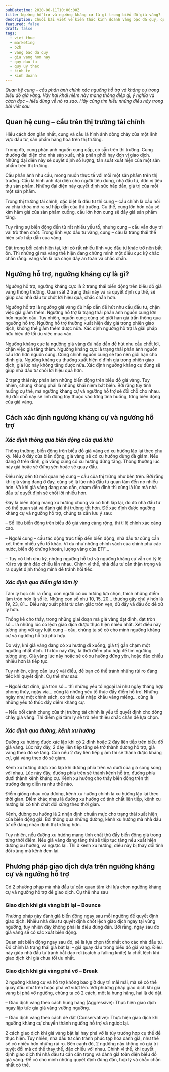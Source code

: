 ```yaml
---
pubDatetime: 2020-06-11T10:00:00Z
title: Ngưỡng hỗ trợ và ngưỡng kháng cự là gì trong biểu đồ giá vàng?
description: Chuỗi bài viết về kiến thức kinh doanh vàng bạc đá quý, quỹ ủy thác đầu tư do nhavantuonglai chia sẻ sẽ cung cấp những kiến thức hữu ích, giúp các nhà đầu tư biết nên bắt đầu thế nào để khởi nghiệp hiệu quả.
featured: false
draft: false
tags:
  - viet thue
  - marketing
  - b2b
  - vang bac da quy
  - gia vang hom nay
  - quy dau tu
  - quy uy thac
  - kinh te
  - kinh doanh
---
```


_Quan hệ cung – cầu phản ánh chính xác ngưỡng hỗ trợ và kháng cự trong biểu đồ giá vàng. Vậy hai khái niệm này mang thông điệp gì, ý nghĩa và cách đọc – hiểu đúng về nó ra sao. Hãy cùng tìm hiểu những điều này trong bài viết sau._

## Quan hệ cung – cầu trên thị trường tài chính

Hiểu cách đơn giản nhất, cung và cầu là hình ảnh dòng chảy của một lĩnh vực đầu tư, sản phẩm hàng hóa trên thị trường.

Trong đó, cung phản ánh nguồn cung cấp, có sẵn trên thị trường. Cung thường đại diện cho nhà sản xuất, nhà phân phối hay đơn vị giao dịch. Những đại diện này sẽ quyết định số lượng, tần suất xuất hiện của một sản phẩm trên thị trường.

Cầu phản ánh nhu cầu, mong muốn thực tế với mỗi một sản phẩm trên thị trường. Cầu là hình ảnh đại diện cho người tiêu dùng, nhà đầu tư, đơn vị tiêu thụ sản phẩm. Những đại diện này quyết định sức hấp dẫn, giá trị của mỗi một sản phẩm.

Trong thị trường tài chính, đặc biệt là đầu tư thì cung – cầu chính là cầu nối và chìa khóa mở ra sự hấp dẫn của thị trường. Cụ thể, cung lớn hơn cầu sẽ kìm hãm giá của sản phẩm xuống, cầu lớn hơn cung sẽ đẩy giá sản phẩm tăng.

Tuy rằng sự biến động đến từ rất nhiều yếu tố, nhưng cung – cầu vẫn duy trì vai trò then chốt. Trong lĩnh vực đầu tư vàng, cung – cầu là trạng thái thể hiện sức hấp dẫn của vàng.

Đặt trong bối cảnh hiện tại, khi có rất nhiều lĩnh vực đầu tư khác trở nên bất ổn. Thì những gì mà vàng thể hiện đang chứng minh một điều cực kỳ chắc chắn rằng: vàng vẫn là lựa chọn đầy an toàn và chắc chắn.

## Ngưỡng hỗ trợ, ngưỡng kháng cự là gì?

Ngưỡng hỗ trợ, ngưỡng kháng cực là 2 trạng thái biến động trên biểu đồ giá vàng thông thường. Quan sát 2 trạng thái này và ra quyết định cụ thể, sẽ giúp các nhà đầu tư chốt lời hiệu quả, chắc chắn hơn.

Ngưỡng hỗ trợ là ngưỡng giá vàng đủ hấp dẫn để hút nhu cầu đầu tư, chặn việc giá giảm thêm. Ngưỡng hỗ trợ là trạng thái phản ánh nguồn cung lớn hơn nguồn cầu. Tuy nhiên, nguồn cung cũng sẽ giới hạn giá trần thông qua ngưỡng hỗ trợ. Ngưỡng hỗ trợ thường xuất hiện đáy giá trong phiên giao dịch, không thể giảm thêm được nữa. Xác định ngưỡng hỗ trợ là giải pháp hữu hiệu để tối ưu việc mua vào.

Ngưỡng kháng cực là ngưỡng giá vàng đủ hấp dẫn để hút nhu cầu chốt lời, chặn việc giá tăng thêm. Ngưỡng kháng cực là trạng thái phản ánh nguồn cầu lớn hơn nguồn cung. Cũng chính nguồn cung sẽ tạo nên giới hạn cho đỉnh giá. Ngưỡng kháng cự thường xuất hiện ở đỉnh giá trong phiên giao dịch, giá lúc này không tăng được nữa. Xác định ngưỡng kháng cự đúng sẽ giúp nhà đầu tư chối lời hiệu quả hơn.

2 trạng thái này phản ánh những biến động trên biểu đồ giá vàng. Tuy nhiên, chúng không phải là những khái niệm bất biến. Bởi rằng tùy tình huống cụ thể, mà ngưỡng kháng cự và ngưỡng hỗ trợ sẽ đổi chỗ cho nhau. Sự đổi chỗ này sẽ linh động tùy thuộc vào từng tình huống, từng biến động của giá vàng.

## Cách xác định ngưỡng kháng cự và ngưỡng hỗ trợ

### _Xác định thông qua biến động của quá khứ_

Thông thường, biến động trên biểu đồ giá vàng có xu hướng lặp lại theo chu kỳ. Nếu ở đáy của biến động, giá vàng sẽ có xu hướng dừng đà giảm. Nếu đang ở trên đỉnh, giá vàng cũng có xu hướng dừng tăng. Thông thường lúc này giá hoặc sẽ đứng yên hoặc sẽ quay đầu.

Điều này đến từ mối quan hệ cung – cầu của thị trừng như bên trên. Bởi rằng khi giá vàng đang ở đáy, cũng sẽ là lúc nhà đầu tư quan tâm đến nó nhiều hơn. Và khi giá vàng đang cao dần, chạm đến đỉnh thì cũng là lúc mà nhà đầu tư quyết định sẽ chốt lời nhiều hơn.

Đây là biến động mang xu hướng chung và có tính lặp lại, do đó nhà đầu tư có thể quan sát và đánh giá thị trường tốt hơn. Để xác định được ngưỡng kháng cự và ngưỡng hỗ trợ, chúng ta cần lưu ý sau:

– Số liệu biến động trên biểu đồ giá vàng càng rộng, thì tỉ lệ chính xác càng cao.

– Ngoài cung – cầu tác động trực tiếp đến biến động, nhà đầu tư cũng cần xét thêm nhiều yếu tố khác. Ví dụ như những chính sách của chính phủ các nước, biến độ chứng khoán, lượng vàng của ETF…

– Tuy có tính chu kỳ, nhưng ngưỡng hỗ trợ và ngưỡng kháng cự vẫn có tỷ lệ rủi ro và tính đảo chiều lẫn nhau. Chính vì thế, nhà đầu tư cần thận trọng và ra quyết định thông minh để tránh hối tiếc.

### _Xác định qua điểm giá tâm lý_

Tâm lý học chỉ ra rằng, con người có xu hướng lựa chọn, thích những điểm làm tròn hơn là số lẻ. Những con số như 10, 15, 20… thường gây chú ý hơn là 19, 23, 81… Điều này xuất phát từ cảm giác tròn vẹn, đủ đầy và đầu óc dễ xử lý hơn.

Thống kê cho thấy, trong những giai đoạn mà giá vàng đạt đỉnh, đạt tròn số… là những lúc có lệch giao dịch được thực hiện nhiều nhất. Xét điều này tương ứng với quy luật cung – cầu, chúng ta sẽ có cho mình ngưỡng kháng cự và ngưỡng hỗ trợ phù hợp.

Do vậy, khi giá vàng đang có xu hướng đi xuống, giá trị gần chạm một ngưỡng nhất định. Thì lúc này đây, là thời điểm phù hợp để tìm ngưỡng tương ứng. Giá vàng lúc này hoặc sẽ có xu hướng đứng yên, hoặc đảo chiều nhiều hơn là tiếp tục.

Tuy nhiên, cũng cần lưu ý vài điều, để bạn có thể tránh những rủi ro đáng tiếc khi quyết định. Cụ thể như sau:

– Ngoài đạt đỉnh, giá tròn số… thì những yếu tố ngoại lai như ngày tháng hợp phong thủy, ngày vía… cũng là những yếu tố thúc đẩy điểm hỗ trợ. Những ngày như một chính sách, co thắt xuất nhập khẩu vàng miếng… cũng là những yếu tố thúc đẩy điểm kháng cự.

– Nếu bối cảnh chung của thị trường tài chính là yếu tố quyết định cho dòng chảy giá vàng. Thì điểm giá tâm lý sẽ trở nên thiếu chắc chắn để lựa chọn.

### _Xác định qua đường, kênh xu hướng_

Đường xu hướng được xác lập khi có 2 đỉnh hoặc 2 đáy liên tiếp trên biểu đồ giá vàng. Lúc này đây, 2 đáy liên tiếp tăng sẽ trở thành đường hỗ trợ, giá vàng theo đó sẽ tăng. Còn nếu 2 đáy liên tiếp giảm thì sẽ thành được kháng cự, giá vàng theo đó sẽ giảm.

Kênh xu hướng được xác lập khi đường phía trên và dưới của giá song song với nhau. Lúc này đây, đường phía trên sẽ thành kênh hỗ trợ, đường phía dưới thành kênh kháng cự. Kênh xu hướng cho thấy biến động trên thị trường đang diễn ra như thế nào.

Điểm giống nhau của đường, kênh xu hướng chính là xu hướng lặp lại theo thời gian. Điểm khác nhau là đường xu hướng có tính chất liên tiếp, kênh xu hướng lại có tính chất đối xứng theo thời gian.

Kênh, đường xu hướng là 2 nhận định chuẩn mực cho trạng thái xuất hiện của biến động giá. Bởi thông qua những đường, kênh xu hướng mà nhà đầu tư dễ dàng nhận định thị trường hơn.

Tuy nhiên, nếu đường xu hướng mang tính chất thú đẩy biến động giá trong từng thời điểm. Nếu giá vàng đang tăng thì sẽ tiếp tục tăng nếu xuất hiện đường xu hướng, và ngược lại. Thì ở kênh xu hướng, điều này bị thay đổi tính đối xứng mà kênh đem lại.

## Phương pháp giao dịch dựa trên ngưỡng kháng cự và ngưỡng hỗ trợ

Có 2 phương pháp mà nhà đầu tư cần quan tâm khi lựa chọn ngưỡng kháng cự và ngưỡng hỗ trợ để giao dịch. Cụ thể như sau

### Giao dịch khi giá vàng bật lại – Bounce

Phương pháp này đánh giá biến động ngay sau mỗi ngưỡng để quyết định giao dịch. Nhiều nhà đầu tư quyết định chốt lệch giao dịch ngay tại vùng ngưỡng, tuy nhiên đây không phải là điều đúng đắn. Bởi rằng, ngay sau đó giá vàng sẽ có sác xuất biến động.

Quan sát biến động ngay sau đó, sẽ là lựa chọn tốt nhất cho các nhà đầu tư. Đó chính là trạng thái giá bật lại – giá quay đầu trong biểu đồ giá vàng. Điều này giúp nhà đầu tư tránh bắt dao rơi (catch a falling knife) là chốt lệch khi giao dịch khi giá chưa tối ưu nhất.

### Giao dịch khi giá vàng phá vỡ – Break

2 ngưỡng kháng cự và hỗ trợ không bao giờ duy trì mãi mãi, mà sẽ có thể quay đầu như trên hoặc phá vỡ vượt lên. Với phương pháp giao dịch khi giá vàng bị phá vỡ ngưỡng, chúng ta có 2 cách, một là hung hăng, hai là dè dặt.

– Giao dịch vàng theo cách hung hăng (Aggressive): Thực hiện giao dịch ngay lập tức gia giá vàng vưỡng ngưỡng.

– Giao dịch vàng theo cách dè dặt (Conservative): Thực hiện giao dịch khi ngưỡng kháng cự chuyển thành ngưỡng hỗ trợ và ngược lại.

2 cách giao dịch khi giá vàng bật lại hay phá vỡ là tùy trường hợp cụ thể để thực hiện. Tuy nhiên, nhà đầu tư cần tránh phức tạp hóa đánh giá, như thế sẽ có nhiều hơn những rủi ro. Bên cạnh đó, 2 ngưỡng này không có giá trị tuyệt đối mà có thể thay thế, đảo chiều với nhau. Chính vì thế, khi quyết định giao dịch thì nhà đầu tư cần cẩn trọng và đánh giá toàn diện biểu đồ giá vàng. Để có cho mình những quyết định đúng đắn, hợp lý và chắc chắn nhất có thể.
